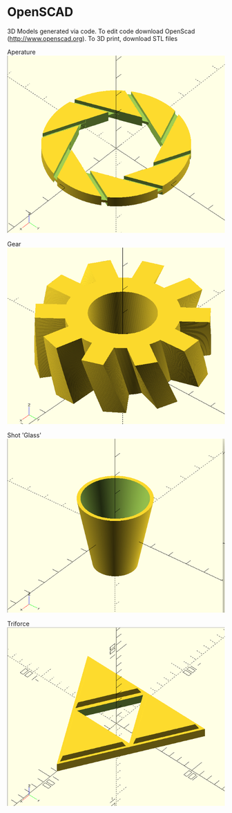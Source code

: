 # OpenSCAD
3D Models generated via code. To edit code download OpenScad (http://www.openscad.org). To 3D print, download STL files


Aperature
![Aperture](/images/aperture.png)

Gear
![Gear](/images/gear.png)

Shot 'Glass'
![Shot 'Glass'](/images/shot.png)

Triforce
![Triforce](/images/triforce.png)
